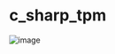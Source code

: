 # c_sharp_tpm
![image](https://github.com/user-attachments/assets/9454a1b8-cb56-419e-b3cd-7ac92c4f2e54)

